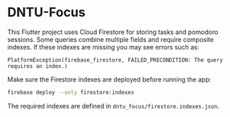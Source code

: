 # DNTU-Focus

This Flutter project uses Cloud Firestore for storing tasks and pomodoro sessions. Some queries combine multiple fields and require composite indexes. If these indexes are missing you may see errors such as:

```
PlatformException(firebase_firestore, FAILED_PRECONDITION: The query requires an index.)
```

Make sure the Firestore indexes are deployed before running the app:

```bash
firebase deploy --only firestore:indexes
```

The required indexes are defined in `dntu_focus/firestore.indexes.json`.
